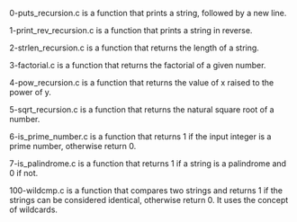 0-puts_recursion.c is a function that prints a string, followed by a new line.

1-print_rev_recursion.c is a function that prints a string in reverse.

2-strlen_recursion.c is a function that returns the length of a string.

3-factorial.c is a function that returns the factorial of a given number.

4-pow_recursion.c is a function that returns the value of x raised to the power of y.

5-sqrt_recursion.c is a function that returns the natural square root of a number.

6-is_prime_number.c is a function that returns 1 if the input integer is a prime number, otherwise return 0.

7-is_palindrome.c is a function that returns 1 if a string is a palindrome and 0 if not.

100-wildcmp.c is a function that compares two strings and returns 1 if the strings can be considered identical, otherwise return 0. It uses the concept of wildcards.

